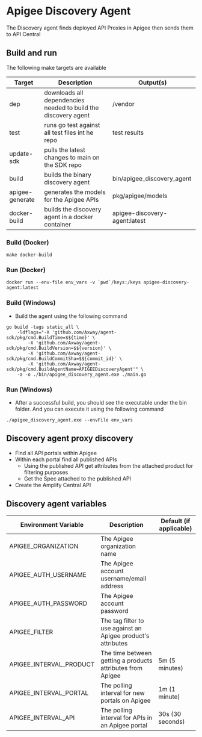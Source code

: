 # Apigee Discovery Agent

The Discovery agent finds deployed API Proxies in Apigee then sends them to API Central

## Build and run

The following make targets are available

| Target          | Description                                                    | Output(s)                     |
|-----------------|----------------------------------------------------------------|-------------------------------|
| dep             | downloads all dependencies needed to build the discovery agent | /vendor                       |
| test            | runs go test against all test files int he repo                | test results                  |
| update-sdk      | pulls the latest changes to main on the SDK repo               |                               |
| build           | builds the binary discovery agent                              | bin/apigee_discovery_agent    |
| apigee-generate | generates the models for the Apigee APIs                       | pkg/apigee/models             |
| docker-build    | builds the discovery agent in a docker container               | apigee-discovery-agent:latest |

### Build (Docker)

```
make docker-build
```

### Run (Docker)

```
docker run --env-file env_vars -v `pwd`/keys:/keys apigee-discovery-agent:latest
```

### Build (Windows)

* Build the agent using the following command

```shell
go build -tags static_all \
    -ldflags="-X 'github.com/Axway/agent-sdk/pkg/cmd.BuildTime=$${time}' \
        -X 'github.com/Axway/agent-sdk/pkg/cmd.BuildVersion=$${version}' \
        -X 'github.com/Axway/agent-sdk/pkg/cmd.BuildCommitSha=$${commit_id}' \
        -X 'github.com/Axway/agent-sdk/pkg/cmd.BuildAgentName=APIGEEDiscoveryAgent'" \
    -a -o ./bin/apigee_discovery_agent.exe ./main.go
```

### Run (Windows)

* After a successful build, you should see the executable under the bin folder.   And you can execute it using the following command

```shell
./apigee_discovery_agent.exe --envFile env_vars
```

## Discovery agent proxy discovery

* Find all API portals within Apigee
* Within each portal find all published APIs
  * Using the published API get attributes from the attached product for filtering purposes
  * Get the Spec attached to the published API
* Create the Amplify Central API

## Discovery agent variables

| Environment Variable    | Description                                                  | Default (if applicable) |
|-------------------------|--------------------------------------------------------------|-------------------------|
| APIGEE_ORGANIZATION     | The Apigee organization name                                 |                         |
| APIGEE_AUTH_USERNAME    | The Apigee account username/email address                    |                         |
| APIGEE_AUTH_PASSWORD    | The Apigee account password                                  |                         |
| APIGEE_FILTER           | The tag filter to use against an Apigee product's attributes |                         |
| APIGEE_INTERVAL_PRODUCT | The time between getting a products attributes from Apigee   | 5m (5 minutes)          |
| APIGEE_INTERVAL_PORTAL  | The polling interval for new portals on Apigee               | 1m (1 minute)           |
| APIGEE_INTERVAL_API     | The polling interval for APIs in an Apigee portal            | 30s (30 seconds)        |
